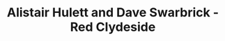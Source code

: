 ---
title: Alistair Hulett and Dave Swarbrick - Red Clydeside
guest: Simon Munnery
number: 14
description: In today's episode we are taken to school by Simon Munnery as we discuss his favourite album, the little known Scottish folk protests songs of "Red Clydeside" by Alistair Hulett and Dave Swarbrick.
link-mp3: http://feeds.soundcloud.com/stream/174697318-radio4scotland-hmm-interesting-choice-ep14-alistair-hulett-dave-swarbrick-red-clydeside.mp3
duration: "00:33:03"
byte-length: 79314216
pub-date: Fri, 31 Oct 2014 12:16:41 GMT
soundcloud-id: 174697318
---